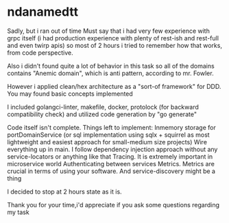 # ndanamedtt


Sadly, but i ran out of time
Must say that i had very few experience with grpc itself (i had production experience with plenty of rest-ish and rest-full and even twirp apis) so most of 2 hours
i tried to remember how that works, from code perspective.

Also i didn't found quite a lot of behavior in this task so all of the domains contains "Anemic domain", which is anti pattern, according to mr. Fowler.

However i applied clean/hex architecture as a "sort-of framework" for DDD. You may found basic concepts implemented

I included golangci-linter, makefile, docker, protolock (for backward compatibility check) and utilized code generation by "go generate"

Code itself isn't complete. Things left to implement:
Inmemory storage for portDomainService (or sql implementation using sqlx + squirrel as most lightweight and easiest approach for small-medium size projects)
Wire everything up in main. I follow dependency injection approach without any service-locators or anything like that
Tracing. It is extremely important in microservice world
Authenticating between services
Metrics. Metrics are crucial in terms of using your software.
And service-discovery might be a thing

I decided to stop at 2 hours state as it is.

Thank you for your time,i'd appreciate if you ask some questions regarding my task
